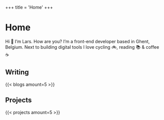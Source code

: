 +++
title = 'Home'
+++

# Home
Hi 👋 I’m Lars. How are you?
I’m a front-end developer based in Ghent, Belgium.
Next to building digital tools I love cycling 🚲, reading 📚 & coffee ☕️

## Writing
{{< blogs amount=5 >}}

## Projects
{{< projects amount=5 >}}